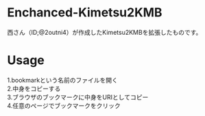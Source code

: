 # Enchanced-Kimetsu2KMB
西さん（ID;@2outni4）が作成したKimetsu2KMBを拡張したものです。

# Usage
1.bookmarkという名前のファイルを開く\
2.中身をコピーする\
3.ブラウザのブックマークに中身をURIとしてコピー\
4.任意のページでブックマークをクリック
